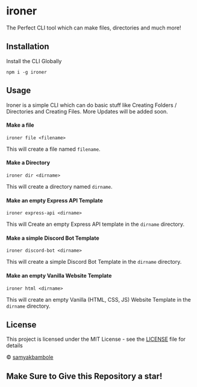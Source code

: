 # ironer 

The Perfect CLI tool which can make files, directories and much more!

## Installation

Install the CLI Globally 

```
npm i -g ironer
```

## Usage

Ironer is a simple CLI which can do basic stuff like Creating Folders / Directories and Creating Files. More Updates will be added soon. 

#### Make a file 
```
ironer file <filename>
```
This will create a file named `filename`. 

#### Make a Directory
```
ironer dir <dirname>
```
This will create a directory named `dirname`.

#### Make an empty Express API Template
```
ironer express-api <dirname>
```
This will Create an empty Express API template in the `dirname` directory. 

#### Make a simple Discord Bot Template
```
ironer discord-bot <dirname>
```
This will create a simple Discord Bot Template in the `dirname` directory. 

#### Make an empty Vanilla Website Template
```
ironer html <dirname>
```
This will create an empty Vanilla (HTML, CSS, JS) Website Template in the `dirname` directory. 

## License

This project is licensed under the MIT License - see the [LICENSE](LICENSE) file for details

© [samyakbambole](https://github.com/samyakbambole)

## Make Sure to Give this Repository a star!